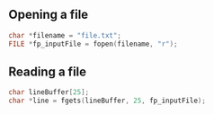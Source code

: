 ## Opening a file

```C
char *filename = "file.txt";
FILE *fp_inputFile = fopen(filename, "r");
```

## Reading a file

```C
char lineBuffer[25];
char *line = fgets(lineBuffer, 25, fp_inputFile);
```
